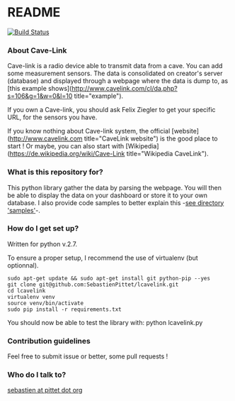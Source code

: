 # README #
[![Build Status](https://travis-ci.org/SebastienPittet/lcavelink.svg?branch=master)](https://travis-ci.org/SebastienPittet/lcavelink)

### About Cave-Link ###
Cave-link is a radio device able to transmit data from a cave. You can add some measurement sensors.
The data is consolidated on creator's server (database) and displayed through a webpage where the data is dump to, as [this example shows](http://www.cavelink.com/cl/da.php?s=106&g=1&w=0&l=10 title="example").

If you own a Cave-link, you should ask Felix Ziegler to get your specific URL, for the sensors you have.

If you know nothing about Cave-link system, the official [website](http://www.cavelink.com title="CaveLink website") is the good place to start ! Or maybe, you can also start with [Wikipedia](https://de.wikipedia.org/wiki/Cave-Link title="Wikipedia CaveLink").

### What is this repository for? ###

This python library gather the data by parsing the webpage. You will then be able to display the data on your dashboard or store it to your own database.
I also provide code samples to better explain this -[see directory 'samples'](https://github.com/SebastienPittet/cavelink/tree/master/samples)-.

### How do I get set up? ###
Written for python v.2.7.

To ensure a proper setup, I recommend the use of virtualenv (but optionnal).

    sudo apt-get update && sudo apt-get install git python-pip --yes
    git clone git@github.com:SebastienPittet/lcavelink.git
    cd lcavelink
    virtualenv venv
    source venv/bin/activate
    sudo pip install -r requirements.txt

You should now be able to test the library with:
    python lcavelink.py

### Contribution guidelines ###

Feel free to submit issue or better, some pull requests !

### Who do I talk to? ###

[sebastien at pittet dot org](https://sebastien.pittet.org)

